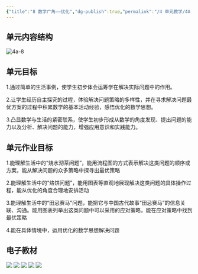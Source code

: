 ```yaml
---
{"title":"8 数学广角——优化","dg-publish":true,"permalink":"/4 单元教学/4A 四上/8 数学广角 —— 优化/","dgPassFrontmatter":true,"noteIcon":""}
---
```



## 单元内容结构

![4a-8](https://r2.edui123.com/2023/05/4a-8.png)

## 单元目标

1.通过简单的生活事例，使学生初步体会运筹学在解决实际问题中的作用。

2.让学生经历自主探究的过程，体验解决问题策略的多样性，并在寻求解决问题最优方案的过程中积累数学的基本活动经验，感悟优化的数学思想。

3.凸显数学与生活的紧密联系，使学生初步形成从数学的角度发现、提出问题的能力以及分析、解决问题的能力，增强应用意识和实践能力。

## 单元作业目标

1.能理解生活中的“烧水沏茶问题”，能用流程图的方式表示解决这类问题的顺序或方案，能从解决问题的众多策略中探寻出最优策略

2.能理解生活中的“烙饼问题”，能用图表等直观地展现解决这类问题的具体操作过程，能从优化的角度合理地安排活动

3.能理解生活中的“田忌赛马”问题，能把它与中国古代故事“田忌赛马”的信息关联、沟通。能用图表列举出这类问题中可以采用的应对策略，能在应对策略中找到最优策略

4.能在具体情境中，运用优化的数学思想解决问题

## 电子教材

<p class="grid-4">
	<img loading="lazy" decoding="async" src="https://book.pep.com.cn/1221001401141/files/mobile/110.jpg">
	<img loading="lazy" decoding="async" src="https://book.pep.com.cn/1221001401141/files/mobile/111.jpg">
	<img loading="lazy" decoding="async" src="https://book.pep.com.cn/1221001401141/files/mobile/112.jpg">
	<img loading="lazy" decoding="async" src="https://book.pep.com.cn/1221001401141/files/mobile/113.jpg">
	<img loading="lazy" decoding="async" src="https://book.pep.com.cn/1221001401141/files/mobile/114.jpg">
</p>

